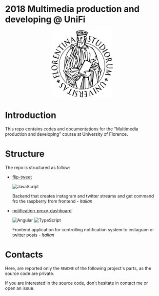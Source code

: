 # 2018 Multimedia production and developing @ UniFi

<p align="center">
    <img src="University_of_Florence.png" alt="logo-UniFi" width="200"/>
</p>

# Introduction
This repo contains codes and documentations for the "Multimedia production and developing" course at University of Florence.

# Structure

The repo is structured as follow:
- [flip-tweet](https://github.com/emanuelevivoli/2018-Multimedia-production-and-developing-UNIFI/tree/main/flip-tweet.md)
    
    ![JavaScript](https://img.shields.io/badge/javascript-%23323330.svg?style=plastic&logo=javascript&logoColor=%23F7DF1E)

    Backend that creates instagram and twitter streams and get command fro the raspberry from frontend - _Italian_

- [notification-proxy-dashboard](https://github.com/emanuelevivoli/2018-Multimedia-production-and-developing-UNIFI/tree/main/notification-proxy-dashboard.md) 

    ![Angular](https://img.shields.io/badge/angular-%23DD0031.svg?style=plastic&logo=angular&logoColor=white) ![TypeScript](https://img.shields.io/badge/typescript-%23007ACC.svg?style=plastic&logo=typescript&logoColor=white)

    Frontend application for controlling notification system to instagram or twitter posts - _Italian_

# Contacts
Here, are reported only the `README` of the following project's parts, as the source code are private.

If you are interested in the source code, don't hesitate in contact me or open an issue.